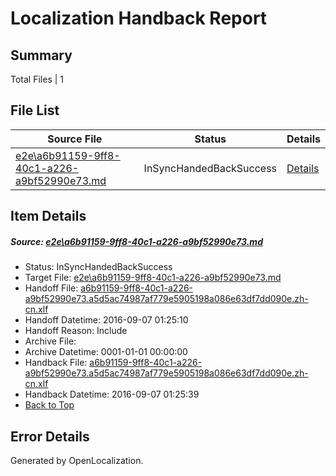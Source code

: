 # <a name='report-top'></a> Localization Handback Report

## Summary
 Total Files | 1

## File List
 Source File | Status | Details 
 ----------- | ------ | ------- 
 [e2e\a6b91159-9ff8-40c1-a226-a9bf52990e73.md](https://github.com/OpenLocalizationTestOrg/ol-test0/blob/3a220112967e6e56029f31757a9f6e082a86ead5/e2e/a6b91159-9ff8-40c1-a226-a9bf52990e73.md) | InSyncHandedBackSuccess | [Details](#ebaa2d63960280fb114cf6d99dfa405b046d75e11)

## Item Details
##### <a name='ebaa2d63960280fb114cf6d99dfa405b046d75e11'></a> Source: [e2e\a6b91159-9ff8-40c1-a226-a9bf52990e73.md](https://github.com/OpenLocalizationTestOrg/ol-test0/blob/3a220112967e6e56029f31757a9f6e082a86ead5/e2e/a6b91159-9ff8-40c1-a226-a9bf52990e73.md)
* Status: InSyncHandedBackSuccess
* Target File: [e2e\a6b91159-9ff8-40c1-a226-a9bf52990e73.md](https://github.com/OpenLocalizationTestOrg/ol-test0-zhcn/blob/4283e7f38dc381e2f8f2a0a260ae4e6528b90023/e2e/a6b91159-9ff8-40c1-a226-a9bf52990e73.md)
* Handoff File: [a6b91159-9ff8-40c1-a226-a9bf52990e73.a5d5ac74987af779e5905198a086e63df7dd090e.zh-cn.xlf](https://github.com/OpenLocalizationTestOrg/ol-test0-handoff/blob/5735234f12b00bf8fce8070e85f9a6d811b5786c/ol-handoff/OpenLocalizationTestOrg/ol-test0-zhcn/ci/ht/a6b91159-9ff8-40c1-a226-a9bf52990e73.a5d5ac74987af779e5905198a086e63df7dd090e.zh-cn.xlf)
* Handoff Datetime: 2016-09-07 01:25:10
* Handoff Reason: Include
* Archive File: 
* Archive Datetime: 0001-01-01 00:00:00
* Handback File: [a6b91159-9ff8-40c1-a226-a9bf52990e73.a5d5ac74987af779e5905198a086e63df7dd090e.zh-cn.xlf](https://github.com/OpenLocalizationTestOrg/ol-test0-handback/blob/e766bf06f620578ae3a1fcaf3a08a24eeb4cb196/ol-handback/OpenLocalizationTestOrg/ol-test0-zhcn/ci/ht/a6b91159-9ff8-40c1-a226-a9bf52990e73.a5d5ac74987af779e5905198a086e63df7dd090e.zh-cn.xlf)
* Handback Datetime: 2016-09-07 01:25:39
* [Back to Top](#report-top)


## Error Details

Generated by OpenLocalization.
